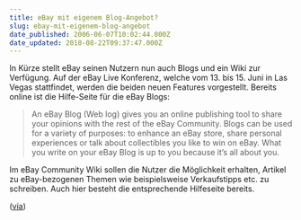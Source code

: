 ```yaml
---
title: eBay mit eigenem Blog-Angebot?
slug: ebay-mit-eigenem-blog-angebot
date_published: 2006-06-07T10:02:44.000Z
date_updated: 2018-08-22T09:37:47.000Z
---
```


In Kürze stellt eBay seinen Nutzern nun auch Blogs und ein Wiki zur Verfügung. Auf der eBay Live Konferenz, welche vom 13. bis 15. Juni in Las Vegas stattfindet, werden die beiden neuen Features vorgestellt. Bereits online ist die Hilfe-Seite für die eBay Blogs:

> An eBay Blog (Web log) gives you an online publishing tool to share your opinions with the rest of the eBay Community. Blogs can be used for a variety of purposes: to enhance an eBay store, share personal experiences or talk about collectibles you like to win on eBay. What you write on your eBay Blog is up to you because it’s all about you.

Im eBay Community Wiki sollen die Nutzer die Möglichkeit erhalten, Artikel zu eBay-bezogenen Themen wie beispielsweise Verkaufstipps etc. zu schreiben. Auch hier besteht die entsprechende Hilfeseite bereits.

([via](http://bloggingtom.ch/archives/2006/06/05/ebay-mit-blogs-und-wiki/))
